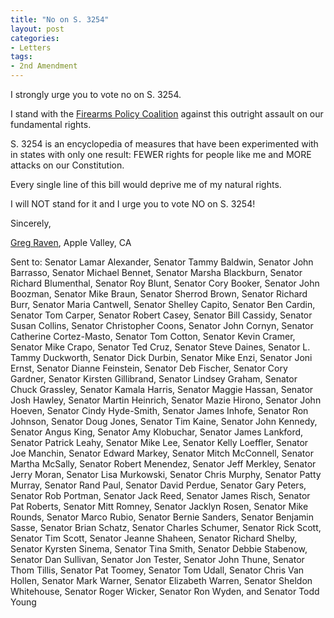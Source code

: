 ```yaml
---
title: "No on S. 3254"
layout: post
categories:
- Letters
tags:
- 2nd Amendment
---
```


I strongly urge you to vote no on S. 3254.

I stand with the [Firearms Policy Coalition](https://www.firearmspolicy.org/) against this outright assault on our fundamental rights.

S. 3254 is an encyclopedia of measures that have been experimented with in states with only one result: FEWER rights for people like me and MORE attacks on our Constitution.

Every single line of this bill would deprive me of my natural rights.

I will NOT stand for it and I urge you to vote NO on S. 3254!

Sincerely,

[Greg Raven](https://www.gregraven.org/), Apple Valley, CA

Sent to: Senator Lamar Alexander, Senator Tammy Baldwin, Senator John Barrasso, Senator Michael Bennet, Senator Marsha Blackburn, Senator Richard Blumenthal, Senator Roy Blunt, Senator Cory Booker, Senator John Boozman, Senator Mike Braun, Senator Sherrod Brown, Senator Richard Burr, Senator Maria Cantwell, Senator Shelley Capito, Senator Ben Cardin, Senator Tom Carper, Senator Robert Casey, Senator Bill Cassidy, Senator Susan Collins, Senator Christopher Coons, Senator John Cornyn, Senator Catherine Cortez-Masto, Senator Tom Cotton, Senator Kevin Cramer, Senator Mike Crapo, Senator Ted Cruz, Senator Steve Daines, Senator L. Tammy Duckworth, Senator Dick Durbin, Senator Mike Enzi, Senator Joni Ernst, Senator Dianne Feinstein, Senator Deb Fischer, Senator Cory Gardner, Senator Kirsten Gillibrand, Senator Lindsey Graham, Senator Chuck Grassley, Senator Kamala Harris, Senator Maggie Hassan, Senator Josh Hawley, Senator Martin Heinrich, Senator Mazie Hirono, Senator John Hoeven, Senator Cindy Hyde-Smith, Senator James Inhofe, Senator Ron Johnson, Senator Doug Jones, Senator Tim Kaine, Senator John Kennedy, Senator Angus King, Senator Amy Klobuchar, Senator James Lankford, Senator Patrick Leahy, Senator Mike Lee, Senator Kelly Loeffler, Senator Joe Manchin, Senator Edward Markey, Senator Mitch McConnell, Senator Martha McSally, Senator Robert Menendez, Senator Jeff Merkley, Senator Jerry Moran, Senator Lisa Murkowski, Senator Chris Murphy, Senator Patty Murray, Senator Rand Paul, Senator David Perdue, Senator Gary Peters, Senator Rob Portman, Senator Jack Reed, Senator James Risch, Senator Pat Roberts, Senator Mitt Romney, Senator Jacklyn Rosen, Senator Mike Rounds, Senator Marco Rubio, Senator Bernie Sanders, Senator Benjamin Sasse, Senator Brian Schatz, Senator Charles Schumer, Senator Rick Scott, Senator Tim Scott, Senator Jeanne Shaheen, Senator Richard Shelby, Senator Kyrsten Sinema, Senator Tina Smith, Senator Debbie Stabenow, Senator Dan Sullivan, Senator Jon Tester, Senator John Thune, Senator Thom Tillis, Senator Pat Toomey, Senator Tom Udall, Senator Chris Van Hollen, Senator Mark Warner, Senator Elizabeth Warren, Senator Sheldon Whitehouse, Senator Roger Wicker, Senator Ron Wyden, and Senator Todd Young